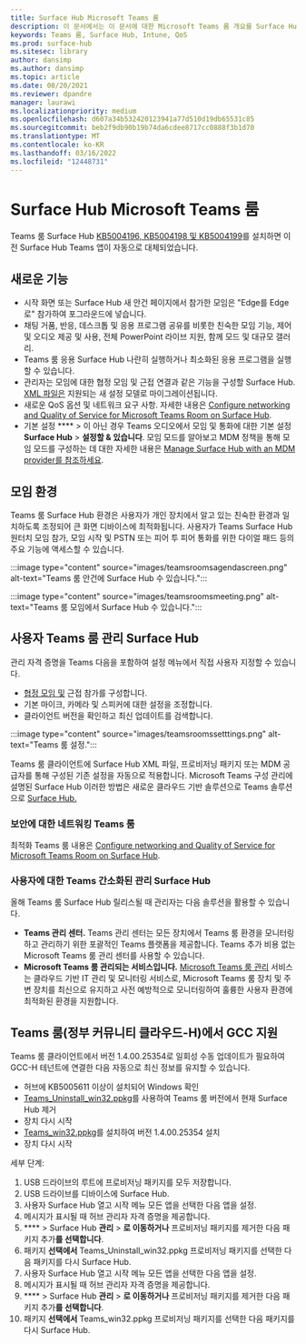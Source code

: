 ```yaml
---
title: Surface Hub Microsoft Teams 룸
description: 이 문서에서는 이 문서에 대한 Microsoft Teams 룸 개요를 Surface Hub.
keywords: Teams 룸, Surface Hub, Intune, QoS
ms.prod: surface-hub
ms.sitesec: library
author: dansimp
ms.author: dansimp
ms.topic: article
ms.date: 08/20/2021
ms.reviewer: dpandre
manager: laurawi
ms.localizationpriority: medium
ms.openlocfilehash: d607a34b532420123941a77d510d19db65531c85
ms.sourcegitcommit: beb2f9db90b19b74da6cdee8717cc0888f3b1d70
ms.translationtype: MT
ms.contentlocale: ko-KR
ms.lasthandoff: 03/16/2022
ms.locfileid: "12448731"
---
```

# <a name="microsoft-teams-rooms-on-surface-hub"></a>Surface Hub Microsoft Teams 룸

Teams 룸 Surface Hub [KB5004196, KB5004198 및 KB5004199](surface-hub-update-history.md)를 설치하면 이전 Surface Hub Teams 앱이 자동으로 대체되었습니다.[](hub-teams-app.md)

## <a name="whats-new"></a>새로운 기능

- 시작 화면 또는 Surface Hub 새 안건 페이지에서 참가한 모임은 "Edge를 Edge로" 참가하여 포그라운드에 넣습니다.
- 채팅 거품, 반응, 데스크톱 및 응용 프로그램 공유를 비롯한 친숙한 모임 기능, 제어 및 오디오 제공 및 사용, 전체 PowerPoint 라이브 지원, 함께 모드 및 대규모 갤러리.
- Teams 룸 응용 Surface Hub 나란히 실행하거나 최소화된 응용 프로그램을 실행할 수 있습니다.
- 관리자는 모임에 대한 협정 모임 및 근접 연결과 같은 기능을 구성할 Surface Hub. [XML 파일은](/microsoftteams/rooms/surface-hub-manage-config#teams-configuration-file-syntax) 지원되는 새 설정 모델로 마이그레이션됩니다.
- 새로운 QoS 옵션 및 네트워크 요구 사항. 자세한 내용은 [Configure networking and Quality of Service for Microsoft Teams Room on Surface Hub](surface-hub-teams-rooms-networking.md).
- 기본 설정 **** >  이 아닌 경우 Teams 오디오에서 모임 및 통화에 대한 기본 설정 **Surface Hub** >  **설정할 & 있습니다**. 모임 모드를 알아보고 MDM 정책을 통해 모임 모드를 구성하는 데 대한 자세한 내용은 [Manage Surface Hub with an MDM provider를 참조하세요](manage-settings-with-mdm-for-surface-hub.md#changing-default-app-for-meetings--calls).

## <a name="in-meeting-experience"></a>모임 환경

Teams 룸 Surface Hub 환경은 사용자가 개인 장치에서 알고 있는 친숙한 환경과 일치하도록 조정되어 큰 화면 디바이스에 최적화됩니다. 사용자가 Teams Surface Hub 원터치 모임 참가, 모임 시작 및 PSTN 또는 피어 투 피어 통화를 위한 다이얼 패드 등의 주요 기능에 액세스할 수 있습니다.

:::image type="content" source="images/teamsroomsagendascreen.png" alt-text="Teams 룸 안건에 Surface Hub 수 있습니다.":::

:::image type="content" source="images/teamsroomsmeeting.png" alt-text="Teams 룸 모임에서 Surface Hub 수 있습니다.":::

## <a name="manage-teams-rooms-on-surface-hub"></a>사용자 Teams 룸 관리 Surface Hub

 관리 자격 증명을 Teams 다음을 포함하여 설정 메뉴에서 직접 사용자 지정할 수 있습니다.

- [협정 모임 및](/microsoftteams/rooms/coordinated-meetings) 근접 참가를 구성합니다.
- 기본 마이크, 카메라 및 스피커에 대한 설정을 조정합니다.
- 클라이언트 버전을 확인하고 최신 업데이트를 검색합니다.

:::image type="content" source="images/teamsroomssetttings.png" alt-text="Teams 룸 설정.":::

Teams 룸 클라이언트에 Surface Hub XML 파일, 프로비저닝 패키지 또는 MDM 공급자를 통해 구성된 기존 설정을 자동으로 적용합니다. Microsoft Teams 구성 관리에 설명된 [](/microsoftteams/rooms/surface-hub-manage-config)Surface Hub 이러한 방법은 새로운 클라우드 기반 솔루션으로 Teams 솔루션으로 [Surface Hub.](#simplified-management-of-teams-coming-to-surface-hub)

### <a name="prepare-networking-for-teams-rooms"></a>보안에 대한 네트워킹 Teams 룸

최적화 Teams 룸 내용은 [Configure networking and Quality of Service for Microsoft Teams Room on Surface Hub](surface-hub-teams-rooms-networking.md).

### <a name="simplified-management-of-teams-coming-to-surface-hub"></a>사용자에 대한 Teams 간소화된 관리 Surface Hub

올해 Teams 룸 Surface Hub 릴리스될 때 관리자는 다음 솔루션을 활용할 수 있습니다.

- **Teams 관리 센터.** Teams 관리 센터는 모든 장치에서 Teams 룸 환경을 모니터링하고 관리하기 위한 포괄적인 Teams 플랫폼을 제공합니다. Teams 추가 비용 없는 Microsoft Teams 룸 관리 센터를 사용할 수 있습니다.
- **Microsoft Teams 룸 관리되는 서비스입니다.** [Microsoft Teams 룸 관리](/microsoftteams/rooms/microsoft-teams-rooms-premium) 서비스는 클라우드 기반 IT 관리 및 모니터링 서비스로, Microsoft Teams 룸 장치 및 주변 장치를 최신으로 유지하고 사전 예방적으로 모니터링하여 훌륭한 사용자 환경에 최적화된 환경을 지원합니다.


## <a name="support-for-teams-rooms-in-government-community-cloud-high-gcc-h"></a>Teams 룸(정부 커뮤니티 클라우드-H)에서 GCC 지원

Teams 룸 클라이언트에서 버전 1.4.00.25354로 일회성 수동 업데이트가 필요하여 GCC-H 테넌트에 연결한 다음 자동으로 최신 정보를 유지할 수 있습니다.

 - 허브에 KB5005611 이상이 설치되어 Windows 확인
 - [Teams_Uninstall_win32.ppkg](https://download.microsoft.com/download/8/3/F/83FD5089-D14E-42E3-AF7C-6FC36F80D347/Teams_Uninstall_Win32.ppkg)를 사용하여 Teams 룸 버전에서 현재 Surface Hub 제거
 - 장치 다시 시작
 - [Teams_win32.ppkg](https://download.microsoft.com/download/8/3/F/83FD5089-D14E-42E3-AF7C-6FC36F80D347/Teams_Win32.ppkg)를 설치하여 버전 1.4.00.25354 설치
 - 장치 다시 시작

세부 단계:

1. USB 드라이브의 루트에 프로비저닝 패키지를 모두 저장합니다.
2.  USB 드라이브를 디바이스에 Surface Hub.
3.  사용자 Surface Hub 열고 시작 메뉴 모든 앱을 선택한 다음 앱을 설정.
4.  메시지가 표시될 때 허브 관리자 자격 증명을 제공합니다.
5.  **** >  Surface Hub **관리** > **로 이동하거나** 프로비저닝 패키지를 제거한 다음 패키지 추가**를 선택합니다**.
6.  패키지 **선택에서** Teams_Uninstall_win32.ppkg 프로비저닝 패키지를 선택한 다음 패키지를 다시 Surface Hub.
7.  사용자 Surface Hub 열고 시작 메뉴 모든 앱을 선택한 다음 앱을 설정.
8.  메시지가 표시될 때 허브 관리자 자격 증명을 제공합니다.
9.  **** >  Surface Hub **관리** > **로 이동하거나** 프로비저닝 패키지를 제거한 다음 패키지 추가**를 선택합니다**.
10. 패키지 **선택에서** Teams_win32.ppkg 프로비저닝 패키지를 선택한 다음 패키지를 다시 Surface Hub.
